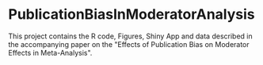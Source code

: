 # PublicationBiasInModeratorAnalysis
This project contains the  R code, Figures, Shiny App and data described in the accompanying paper on the "Effects of Publication Bias on Moderator Effects in Meta-Analysis".

